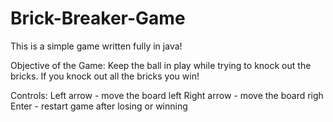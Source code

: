 # Brick-Breaker-Game

This is a simple game written fully in java!

Objective of the Game:
  Keep the ball in play while trying to knock out the bricks. 
  If you knock out all the bricks you win! 

Controls:
  Left arrow - move the board left
  Right arrow - move the board righ
  Enter - restart game after losing or winning

